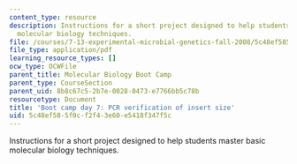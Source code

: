 ```yaml
---
content_type: resource
description: Instructions for a short project designed to help students master basic
  molecular biology techniques.
file: /courses/7-13-experimental-microbial-genetics-fall-2008/5c48ef585f0cf2f43e60e5418f347f5c_MIT7_13f08_lab35.pdf
file_type: application/pdf
learning_resource_types: []
ocw_type: OCWFile
parent_title: Molecular Biology Boot Camp
parent_type: CourseSection
parent_uid: 8b8c67c5-2b7e-0028-0473-e7766bb5c78b
resourcetype: Document
title: 'Boot camp day 7: PCR verification of insert size'
uid: 5c48ef58-5f0c-f2f4-3e60-e5418f347f5c
---
```

Instructions for a short project designed to help students master basic molecular biology techniques.

